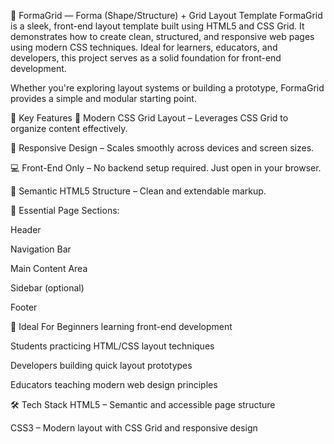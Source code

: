 🎨 FormaGrid — Forma (Shape/Structure) + Grid Layout Template
FormaGrid is a sleek, front-end layout template built using HTML5 and CSS Grid. It demonstrates how to create clean, structured, and responsive web pages using modern CSS techniques. Ideal for learners, educators, and developers, this project serves as a solid foundation for front-end development.

Whether you're exploring layout systems or building a prototype, FormaGrid provides a simple and modular starting point.

📌 Key Features
🧱 Modern CSS Grid Layout – Leverages CSS Grid to organize content effectively.

📱 Responsive Design – Scales smoothly across devices and screen sizes.

💻 Front-End Only – No backend setup required. Just open in your browser.

🧩 Semantic HTML5 Structure – Clean and extendable markup.

🧭 Essential Page Sections:

Header

Navigation Bar

Main Content Area

Sidebar (optional)

Footer

🎯 Ideal For
Beginners learning front-end development

Students practicing HTML/CSS layout techniques

Developers building quick layout prototypes

Educators teaching modern web design principles

🛠️ Tech Stack
HTML5 – Semantic and accessible page structure

CSS3 – Modern layout with CSS Grid and responsive design
